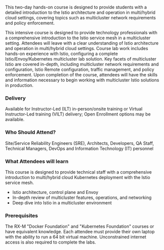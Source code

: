 <!-- Multicloud with Istio on Kubernetes -->

This two-day hands-on course is designed to provide students with a detailed introduction to the Istio architecture and operation in multi/hybrid cloud settings, covering topics such as multicluster network requirements and policy enforcement.

This intensive course is designed to provide technology professionals with a comprehensive introduction to the Istio service mesh in a multicluster setting. Attendees will leave with a clear understanding of Istio architecture and operation in multi/hybrid cloud settings. Course lab work includes hands-on experience with Istio, configuring a complete Istio/Envoy/Kubernetes multicluster lab solution. Key facets of multicluster Istio are covered in-depth, including multicluster network requirements and configuration, Istio Remote configuration, traffic management, and policy enforcement. Upon completion of the course, attendees will have the skills and information necessary to begin working with multicluster Istio solutions in production.


### Delivery

Available for Instructor-Led (ILT) in-person/onsite training or Virtual Instructor-Led training (VILT) delivery; Open Enrollment options may be available.


### Who Should Attend?

Site/Service Reliability Engineers (SRE), Architects, Developers, QA Staff, Technical Managers, DevOps and Information Technology (IT) personnel


### What Attendees will learn

This course is designed to provide technical staff with a comprehensive introduction to multi/hybrid cloud Kubernetes
deployment with the Istio service mesh.

- Istio architecture, control plane and Envoy
- In-depth review of multicluster features, operations, and networking
- Deep dive into Istio in a multicluster environment


### Prerequisites

The RX-M "Docker Foundation" and "Kubernetes Foundation" courses or have equivalent knowledge. Each attendee must
provide their own laptop with the ability to run a 64 bit virtual machine. Unconstrained internet access is also
required to complete the labs.




